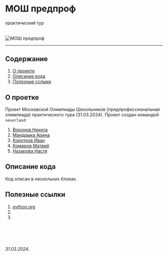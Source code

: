 # МОШ предпроф
###### практический тур

![МОШ предпроф](https://predprof.olimpiada.ru/images/logo-predporf.svg)


---------------------------
## Содержание
1. [О проекте](README.md#о-проетке)
2. [Описание кода](README.md#описание-кода)
3. [Полезные сслыки](README.md#полезные-ссылки)


## О проетке

Проект Московской Олимпиады Шкоольников (предпрофессиональная олимпиада) практического тура (31.03.2024).
Проект создан командой `neverland`:

1. [Воронов Никита](https://github.com/voronov-nikita)
2. [Мандрыка Арина](https://github.com/mandrykarina)
3. [Коротков Иван](https://github.com/lolllp3d)
4. [Комаров Матвей](https://github.com/matvey754)
5. [Назарова Настя](https://github.com/Anastasia67890)

## Описание кода

Код описан в нескольких блоках.

## Полезные ссылки
1. [python.org](https://python.org)
2. []()
3. []()

<br><br><br>

###### 31.03.2024.